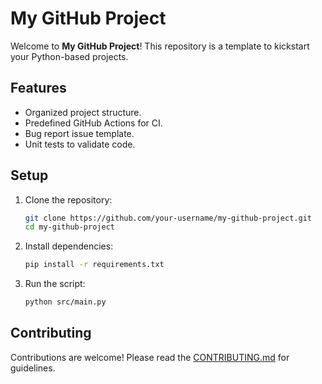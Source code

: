 
# My GitHub Project

Welcome to **My GitHub Project**! This repository is a template to kickstart your Python-based projects.

## Features
- Organized project structure.
- Predefined GitHub Actions for CI.
- Bug report issue template.
- Unit tests to validate code.

## Setup
1. Clone the repository:
   ```bash
   git clone https://github.com/your-username/my-github-project.git
   cd my-github-project
   ```

2. Install dependencies:
   ```bash
   pip install -r requirements.txt
   ```

3. Run the script:
   ```bash
   python src/main.py
   ```

## Contributing
Contributions are welcome! Please read the [CONTRIBUTING.md](CONTRIBUTING.md) for guidelines.
